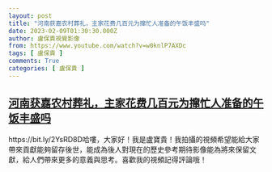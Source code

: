```yaml
---
layout: post
title: "河南获嘉农村葬礼，主家花费几百元为撺忙人准备的午饭丰盛吗"
date: 2023-02-09T01:30:30.000Z
author: 盧保貴視覺影像
from: https://www.youtube.com/watch?v=w0knlP7AXDc
tags: [ 盧保貴 ]
comments: True
categories: [ 盧保貴 ]
---
```

<!--1675906230000-->
[河南获嘉农村葬礼，主家花费几百元为撺忙人准备的午饭丰盛吗](https://www.youtube.com/watch?v=w0knlP7AXDc)
------

<div>
https://bit.ly/2YsRD8D哈嘍，大家好！我是盧寶貴！我拍攝的視頻希望能給大家帶來貢獻能夠留存後世，能成為後人對現在的歷史參考期待影像能為將來保留文獻，給人們帶來更多的意義與思考。喜歡我的視頻記得評論哦！
</div>
